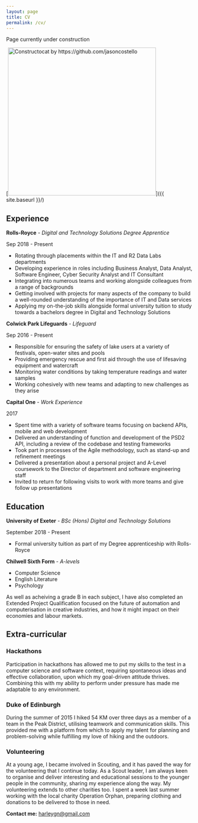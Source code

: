 ```yaml
---
layout: page
title: CV
permalink: /cv/
---
```

Page currently under construction

[<img src="{{ site.baseurl }}/images/404.jpg" alt="Constructocat by https://github.com/jasoncostello" style="width: 400px;"/>]({{ site.baseurl }}/)

## Experience

**Rolls-Royce** - *Digital and Technology Solutions Degree Apprentice*

Sep 2018 - Present

- Rotating through placements within the IT and R2 Data Labs departments
- Developing experience in roles including Business Analyst, Data Analyst, Software Engineer, Cyber Security Analyst and IT Consultant
- Integrating into numerous teams and working alongside colleagues from a range of backgrounds
- Getting involved with projects for many aspects of the company to build a well-rounded understanding of the importance of IT and Data services
- Applying my on-the-job skills alongside formal university tuition to study towards a bachelors degree in Digital and Technology Solutions

**Colwick Park Lifeguards** - *Lifeguard*

Sep 2016 - Present

- Responsible for ensuring the safety of lake users at a variety of festivals, open-water sites and pools
- Providing emergency rescue and first aid through the use of lifesaving equipment and watercraft
- Monitoring water conditions by taking temperature readings and water samples
- Working cohesively with new teams and adapting to new challenges as they arise

**Capital One** - *Work Experience*

2017

- Spent time with a variety of software teams focusing on backend APIs, mobile and web development
- Delivered an understanding of function and development of the PSD2 API, including a review of the codebase and testing frameworks
- Took part in processes of the Agile methodology, such as stand-up and refinement meetings
- Delivered a presentation about a personal project and A-Level coursework to the Director of department and software engineering staff
- Invited to return for following visits to work with more teams and give follow up presentations

## Education

**University of Exeter** - *BSc (Hons) Digital and Technology Solutions*

September 2018 - Present

- Formal university tuition as part of my Degree apprenticeship with Rolls-Royce

**Chilwell Sixth Form** - *A-levels*

- Computer Science
- English Literature
- Psychology

As well as acheiving a grade B in each subject, I have also completed an Extended Project Qualification focused on the future of automation and computerisation in creative industries, and how it might impact on their economies and labour markets.

## Extra-curricular

### Hackathons

Participation in hackathons has allowed me to put my skills to the test in a computer science and software context, requiring spontaneous ideas and effective collaboration, upon which my goal-driven attitude thrives. Combining this with my ability to perform under pressure has made me adaptable to any environment.

### Duke of Edinburgh

During the summer of 2015 I hiked 54 KM over three days as a member of a team in the Peak District, utilising teamwork and communication skills. This provided me with a platform from which to apply my talent for planning and problem-solving while fulfilling my love of hiking and the outdoors.

### Volunteering

At a young age, I became involved in Scouting, and it has paved the way for the volunteering that I continue today. As a Scout leader, I am always keen to organise and deliver interesting and educational sessions to the younger people in the community, sharing my experience along the way. My volunteering extends to other charities too. I spent a week last summer working with the local charity Operation Orphan, preparing clothing and donations to be delivered to those in need.

**Contact me:** [harleygn@gmail.com](mailto:harleygn@gmail.com)
